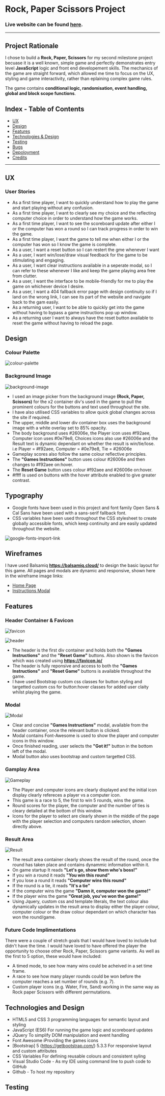 # Rock, Paper Scissors Project

### Live website can be found [here]().
---
## Project Rationale

I chose to build a **Rock, Paper, Scissors** for my second milestone project becuase it is a well known, simple game and perfectly demonstrates entry level **JavaScript** logic and front end developement skills.
The mechanics of the game are straight forward, which allowed me time to focus on the UX, styling and game interactivity, rather than eplaining complex game rules.

The game contains **conditional logic, randomisation, event handling, global and block scope functions**.

## Index - Table of Contents ##

- [UX](#ux)
- [Design](#design)
- [Features](#features)
- [Technologies & Design](#technologies-and-design)
- [Testing](#testing)
- [Bugs](#bugs)
- [Depoloyment](#deployment)
- [Credits](#credits)
---
## UX

### User Stories

* As a first time player, I want to quickly understand how to play the game and start playing without any confusion.
* As a first time player, I want to clearly see my choice and the reflecting computer choice in order to understand how the game works.
* As a first time player, I want to see the scoreboard update after either I or the computer has won a round so I can track progress in order to win the game.
* As a first time player, I want the game to tell me when either I or the computer has won so I know the game is complete.
* As a user, I want a reset button so I can restert the gme whenever I want
* As a user, I want win/lose/draw visual feedback for the game to be stimulating and engaging.
* As a user, I want clear instructions available in a seperate modal, so I can refer to these whenever I like and keep the game playing area free from clutter.
* As a user, I want the interface to be mobile-friendly for me to play the game on whichever device I desire.
* As a user, I want a 404 fallback error page with design continuity so if I land on the wrong link, I can see its part of the website and navigate back to the gam easily.
* As a returning user, I want to be able to quickly get into the game without having to bypass a game instructions pop up window.
* As a returning user I want to always have the reset button available to reset the game without having to reload the page.

## Design

### Colour Palette

![colour-palette](assets/README-files/mp2-colour-scheme.png)

### Background Image

![background-image](assets/README-files/background-image.png)

* I used an image picker from the background image **(Rock, Paper, Scissors)** for the x2 container div's used in the game to pull the prominent colours for the buttons and text used throughout the site.
* I have also utilised CSS variables to allow quick global changes across the site if required.
* The upper, middle and lower div container box uses the background image with a white overlay set to 85% opacity.
* The body background uses #26006e, the Player icon uses #f92aee, Computer icon uses #0e79e8, Choices icons also use #26006e and the Result text is dynamic dependant on whether the result is win/tie/lose. i.e Player = #f92aee, Computer = #0e79e8, Tie = #26006e
* Gameplay scores also follow the same colour reflective principles.
* The **"Games Instructions"** button uses colour #26006e and then changes to #f92aee on:hover.
* The **Reset Game** button uses colour #f92aee and #26006e on:hover.
* #ffff is used on buttons with the hover attribute enabled to give greater contrast.

## Typography

* Google fonts have been used in this project and font family Open Sans & Cal Sans have been used with a sans-serif fallback font.
* CSS variables have been used throughout the CSS stylesheet to create globally accessible fonts, which keep continuity and are easily updated throughout the website.

![google-fonts-import-link](assets/README-files/mp2-google-fonts.png)

## Wireframes

I have used Balsamiq **https://balsamiq.cloud/** to design the basic layout for this game. All pages and modals are dynamic and responsive, shown here in the wireframe image links:

* [Home Page](wireframes/mp2-project-homepage.png)
* [Instructions Modal](wireframes/mp2-project-modal.png)

## Features

### Header Container & Favicon

![favicon](assets/README-files/favicon.png)

![header](assets/README-files/header-div.png)

* The header is the first div container and holds both the **"Games Instructions"** and the **"Reset Game"** buttons. Also shown is the favicon which was created using **https://favicon.io/**
* The header is fully reponsive and access to both the **"Games Instructions"** and **"Reset Game"** buttons is available throughout the game.
* I have used Bootstrap custom css classes for button styling and targetted custom css for button:hover classes for added user claity whilst playing the game.

### Modal

![Modal](assets/README-files/modal.png)

* Clear and concise **"Games Instructions"** modal, available from the header container, once the relevant button is clicked.
* Modal contains Font-Awesome is used to show the player and computer icons in this window.
* Once finished reading, user selects the **"Got it!"** button in the bottom left of the modal.
* Modal button also uses bootstrap and custom targetted CSS. 

### Gamplay Area

![Gameplay](assets/README-files/gameplay-div.png)

* The Player and computer icons are clearly displayed and the initial icon display clearly refereces a player vs a computer icon.
* This game is a race to 5, the first to win 5 rounds, wins the game. 
* Round scores for the player, the computer and the number of ties is cleary detailed at the bottom of this window.
* Icons for the player to select are clearly shown in the middle of the page with the player selection and computers random selection, shown directly above.

### Result Area

![Result](assets/README-files/result-div.png)

* The result area container clearly shows the result of the round, once the round has taken place and contains dynammic information within it.
* On game startup It reads **"Let's go, show them who's boss!"**
* If you win a round it reads **"You win this round"** 
* If you lose a round it reads **"Computer wins this round"**
* If the round is a tie, it reads **"It's a tie"**
* If the computer wins the game **"Damn it, computer won the game!"**
* If the player wins the game **"Great job, you've won the game!"**
* Using Jquery, custom css and template literals, the text colour also dynamically updates in the result area to display either the player colour, computer colour or the draw colour dependant on which character has won the round/game.

### Future Code Implimentations

There were a couple of stretch goals that I would have loved to include but didn't have the time.
I would have loved to have offered the player the opportunity to choose other Rock, Paper, Scissors game variants. As well as the first to 5 option, these would have included:

* A timed mode, to see how many wins could be acheived in a set time frame.
* A race to see how many player rounds could be won before the computer reaches a set number of rounds (e.g. 7).
* Custom player icons (e.g. Water, Fire, Sand) working in the same way as Rock paper Scissors with different permutations. 

## Technologies and Design

* HTML5 and CSS 3 programming languages for semantic layout and styling
* JavaScript (ES6) For running the game logic and scoreboard updates
* JQuery To simplify DOM manipulation and event handling
* Font Awesome iProviding the games icons
* [Bootstrap] 5 (https://getbootstrap.com/) 5.3.3 For responsive layout and custom attributes
* CSS Variables For defining reusable colours and consistent syling
* Visual Studio Code - As my IDE using command line to push code to GitHub
* Github - To host my repository

## Testing

